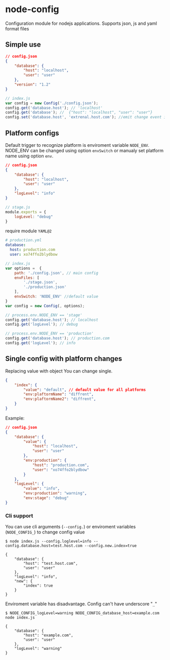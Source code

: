 # node-config
Configuration module for nodejs applications. Supports json, js and yaml format files

## Simple use

```json
// config.json
{
    "database": {
        "host": "localhost",
        "user": "user"
    },
    "version": "1.2"
}
```


```js
// index.js
var config = new Config('./config.json');
config.get('database.host'); // 'localhost'
config.get('database'); //  {"host": "localhost", "user": "user"}
config.set('database.host', 'extrenal.host.com'); //emit change event if You need to reload something
```

## Platform configs
Default trigger to recognize platform is enviroment variable `NODE_ENV`. NODE_ENV can be changed using option `envSwitch` or manualy set platform name using option `env`.

```json
// config.json
{
    "database": {
        "host": "localhost",
        "user": "user"
    },
    "logLevel": "info"
}
```

```javascript
// stage.js
module.exports = {
    logLevel: "debug"
}
```

require module `YAML@2`
```yaml
# production.yml
database:
  host: production.com
  user: xo74ffo2blydbow
```

```js
// index.js
var options =  {
    path: './config.json', // main config
    envFiles: [
        './stage.json',
        './production.json'
    ],
    envSwitch: 'NODE_ENV' //default value
}
var config = new Config(, options);

// process.env.NODE_ENV == 'stage'
config.get('database.host'); // localhost
config.get('logLevel'); // debug

// process.env.NODE_ENV == 'production'
config.get('database.host'); // production.com
config.get('logLevel'); // info

```

## Single config with platform changes
Replacing value with object You can change single.
```json
{
    "index": {
        "value": "default", // default value for all platforms
        "env:plaftormName": "diffrent",
        "env:plaftormName2": "diffrent",
    }
}
```
Example:
```json
// config.json
{
    "database": {
        "value": {
            "host": "localhost",
            "user": "user"
        },
        "env:production": {
            "host": "production.com",
            "user": "xo74ffo2blydbow"
        }
    },
    "logLevel": {
        "value": "info",
        "env:production": "warning",
        "env:stage": "debug"
}
```

### Cli support
You can use cli arguments (```--config.```) or enviroment variables (```NODE_CONFIG_```) to change config value
```
$ node index.js --config.loglevel=info --config.database.host=test.host.com --config.new.index=true

{
    "database": {
        "host": "test.host.com",
        "user": "user"
    },
    "logLevel": "info",
    "new": {
        "index": true
    }
}
```

Enviroment variable has disadvantage. Config can't have underscore "`_`"
```
$ NODE_CONFIG_logLevel=warning NODE_CONFIG_database_host=example.com node index.js

{
    "database": {
        "host": "example.com",
        "user": "user"
    },
    "logLevel": "warning"
}
```